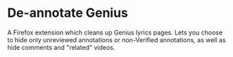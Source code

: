 # De-annotate Genius
A Firefox extension which cleans up Genius lyrics pages. Lets you choose to hide only unreviewed annotations or non-Verified annotations, as well as hide comments and "related" videos.
